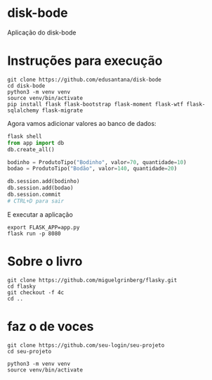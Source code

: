 # disk-bode
Aplicação do disk-bode


# Instruções para execução

```
git clone https://github.com/edusantana/disk-bode
cd disk-bode
python3 -m venv venv
source venv/bin/activate
pip install flask flask-bootstrap flask-moment flask-wtf flask-sqlalchemy flask-migrate
```

Agora vamos adicionar valores ao banco de dados:

```python
flask shell
from app import db
db.create_all()

bodinho = ProdutoTipo("Bodinho", valor=70, quantidade=10)
bodao = ProdutoTipo("Bodão", valor=140, quantidade=20)

db.session.add(bodinho)
db.session.add(bodao)
db.session.commit
# CTRL+D para sair
```

E executar a aplicação

```
export FLASK_APP=app.py
flask run -p 8080
```

# Sobre o livro

```
git clone https://github.com/miguelgrinberg/flasky.git
cd flasky
git checkout -f 4c
cd ..
```

# faz o de voces

```
git clone https://github.com/seu-login/seu-projeto
cd seu-projeto

python3 -m venv venv
source venv/bin/activate

```